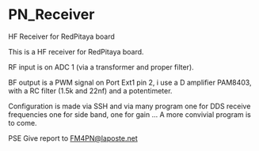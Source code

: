 # PN_Receiver
HF Receiver for RedPitaya board


This is a HF receiver for RedPitaya board.

RF input is on ADC 1 (via a transformer and proper filter).

BF output is a PWM signal on Port Ext1 pin 2, i use a D amplifier PAM8403, with a RC filter (1.5k and 22nf) and a potentimeter.

Configuration is made via SSH and via many program one for DDS receive frequencies one for side band, one for gain ...
A more convivial program is to come.

PSE Give report to FM4PN@laposte.net

